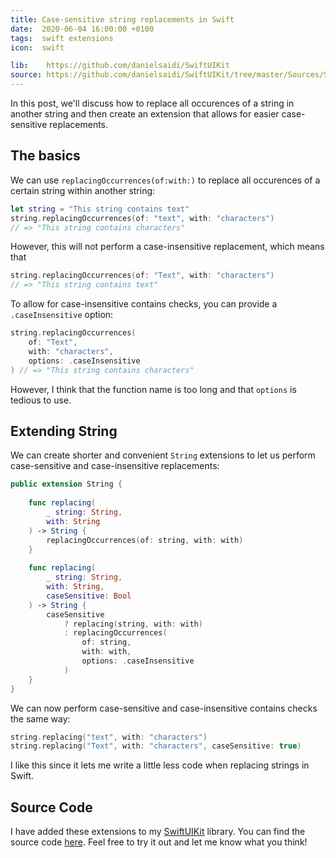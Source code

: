 ```yaml
---
title: Case-sensitive string replacements in Swift
date:  2020-06-04 16:00:00 +0100
tags:  swift extensions
icon:  swift

lib:    https://github.com/danielsaidi/SwiftUIKit
source: https://github.com/danielsaidi/SwiftUIKit/tree/master/Sources/SwiftUIKit/Extensions/String
---
```


In this post, we'll discuss how to replace all occurences of a string in another string and then create an extension that allows for easier case-sensitive replacements.


## The basics

We can use `replacingOccurrences(of:with:)` to replace all occurences of a certain string within another string:

```swift
let string = "This string contains text"
string.replacingOccurrences(of: "text", with: "characters")
// => "This string contains characters"
```

However, this will not perform a case-insensitive replacement, which means that

```swift
string.replacingOccurrences(of: "Text", with: "characters")
// => "This string contains text"
```

To allow for case-insensitive contains checks, you can provide a `.caseInsensitive` option:

```swift
string.replacingOccurrences(
    of: "Text", 
    with: "characters", 
    options: .caseInsensitive
) // => "This string contains characters"
```

However, I think that the function name is too long and that `options` is tedious to use.


## Extending String

We can create shorter and convenient `String` extensions to let us perform case-sensitive and case-insensitive replacements:

```swift
public extension String {
    
    func replacing(
        _ string: String, 
        with: String
    ) -> String {
        replacingOccurrences(of: string, with: with)
    }
    
    func replacing(
        _ string: String, 
        with: String, 
        caseSensitive: Bool
    ) -> String {
        caseSensitive
            ? replacing(string, with: with)
            : replacingOccurrences(
                of: string, 
                with: with, 
                options: .caseInsensitive
            )
    }
}
```

We can now perform case-sensitive and case-insensitive contains checks the same way:

```swift
string.replacing("text", with: "characters")
string.replacing("Text", with: "characters", caseSensitive: true)
```

I like this since it lets me write a little less code when replacing strings in Swift.


## Source Code

I have added these extensions to my [SwiftUIKit]({{page.lib}}) library. You can find the source code [here]({{page.source}}). Feel free to try it out and let me know what you think!